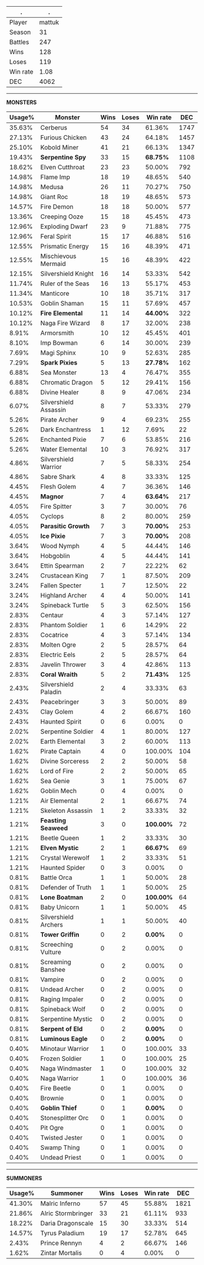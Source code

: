 .|.
|-|-
Player|mattuk
Season|31
Battles|247
Wins|128
Loses|119
Win rate|1.08
DEC|4062

---
**MONSTERS**

Usage%|Monster|Wins|Loses|Win rate|DEC|
-|-|-|-|-|-|
35.63%|Cerberus|54|34|61.36%|1747|
27.13%|Furious Chicken|43|24|64.18%|1457|
25.10%|Kobold Miner|41|21|66.13%|1347|
19.43%|**Serpentine Spy**|33|15|**68.75%**|1108|
18.62%|Elven Cutthroat|23|23|50.00%|792|
14.98%|Flame Imp|18|19|48.65%|540|
14.98%|Medusa|26|11|70.27%|750|
14.98%|Giant Roc|18|19|48.65%|573|
14.57%|Fire Demon|18|18|50.00%|577|
13.36%|Creeping Ooze|15|18|45.45%|473|
12.96%|Exploding Dwarf|23|9|71.88%|775|
12.96%|Feral Spirit|15|17|46.88%|516|
12.55%|Prismatic Energy|15|16|48.39%|471|
12.55%|Mischievous Mermaid|15|16|48.39%|422|
12.15%|Silvershield Knight|16|14|53.33%|542|
11.74%|Ruler of the Seas|16|13|55.17%|453|
11.34%|Manticore|10|18|35.71%|317|
10.53%|Goblin Shaman|15|11|57.69%|457|
10.12%|**Fire Elemental**|11|14|**44.00%**|322|
10.12%|Naga Fire Wizard|8|17|32.00%|238|
8.91%|Armorsmith|10|12|45.45%|401|
8.10%|Imp Bowman|6|14|30.00%|239|
7.69%|Magi Sphinx|10|9|52.63%|285|
7.29%|**Spark Pixies**|5|13|**27.78%**|162|
6.88%|Sea Monster|13|4|76.47%|355|
6.88%|Chromatic Dragon|5|12|29.41%|156|
6.88%|Divine Healer|8|9|47.06%|234|
6.07%|Silvershield Assassin|8|7|53.33%|279|
5.26%|Pirate Archer|9|4|69.23%|255|
5.26%|Dark Enchantress|1|12|7.69%|22|
5.26%|Enchanted Pixie|7|6|53.85%|216|
5.26%|Water Elemental|10|3|76.92%|317|
4.86%|Silvershield Warrior|7|5|58.33%|254|
4.86%|Sabre Shark|4|8|33.33%|125|
4.45%|Flesh Golem|4|7|36.36%|146|
4.45%|**Magnor**|7|4|**63.64%**|217|
4.05%|Fire Spitter|3|7|30.00%|76|
4.05%|Cyclops|8|2|80.00%|259|
4.05%|**Parasitic Growth**|7|3|**70.00%**|253|
4.05%|**Ice Pixie**|7|3|**70.00%**|208|
3.64%|Wood Nymph|4|5|44.44%|146|
3.64%|Hobgoblin|4|5|44.44%|141|
3.64%|Ettin Spearman|2|7|22.22%|62|
3.24%|Crustacean King|7|1|87.50%|209|
3.24%|Fallen Specter|1|7|12.50%|22|
3.24%|Highland Archer|4|4|50.00%|141|
3.24%|Spineback Turtle|5|3|62.50%|156|
2.83%|Centaur|4|3|57.14%|127|
2.83%|Phantom Soldier|1|6|14.29%|22|
2.83%|Cocatrice|4|3|57.14%|134|
2.83%|Molten Ogre|2|5|28.57%|64|
2.83%|Electric Eels|2|5|28.57%|64|
2.83%|Javelin Thrower|3|4|42.86%|113|
2.83%|**Coral Wraith**|5|2|**71.43%**|125|
2.43%|Silvershield Paladin|2|4|33.33%|63|
2.43%|Peacebringer|3|3|50.00%|89|
2.43%|Clay Golem|4|2|66.67%|160|
2.43%|Haunted Spirit|0|6|0.00%|0|
2.02%|Serpentine Soldier|4|1|80.00%|127|
2.02%|Earth Elemental|3|2|60.00%|113|
1.62%|Pirate Captain|4|0|100.00%|104|
1.62%|Divine Sorceress|2|2|50.00%|58|
1.62%|Lord of Fire|2|2|50.00%|65|
1.62%|Sea Genie|3|1|75.00%|67|
1.62%|Goblin Mech|0|4|0.00%|0|
1.21%|Air Elemental|2|1|66.67%|74|
1.21%|Skeleton Assassin|1|2|33.33%|32|
1.21%|**Feasting Seaweed**|3|0|**100.00%**|72|
1.21%|Beetle Queen|1|2|33.33%|30|
1.21%|**Elven Mystic**|2|1|**66.67%**|69|
1.21%|Crystal Werewolf|1|2|33.33%|51|
1.21%|Haunted Spider|0|3|0.00%|0|
0.81%|Battle Orca|1|1|50.00%|28|
0.81%|Defender of Truth|1|1|50.00%|25|
0.81%|**Lone Boatman**|2|0|**100.00%**|64|
0.81%|Baby Unicorn|1|1|50.00%|45|
0.81%|Silvershield Archers|1|1|50.00%|40|
0.81%|**Tower Griffin**|0|2|**0.00%**|0|
0.81%|Screeching Vulture|0|2|0.00%|0|
0.81%|Screaming Banshee|0|2|0.00%|0|
0.81%|Vampire|0|2|0.00%|0|
0.81%|Undead Archer|0|2|0.00%|0|
0.81%|Raging Impaler|0|2|0.00%|0|
0.81%|Spineback Wolf|0|2|0.00%|0|
0.81%|Serpentine Mystic|0|2|0.00%|0|
0.81%|**Serpent of Eld**|0|2|**0.00%**|0|
0.81%|**Luminous Eagle**|0|2|**0.00%**|0|
0.40%|Minotaur Warrior|1|0|100.00%|33|
0.40%|Frozen Soldier|1|0|100.00%|25|
0.40%|Naga Windmaster|1|0|100.00%|32|
0.40%|Naga Warrior|1|0|100.00%|36|
0.40%|Fire Beetle|0|1|0.00%|0|
0.40%|Brownie|0|1|0.00%|0|
0.40%|**Goblin Thief**|0|1|**0.00%**|0|
0.40%|Stonesplitter Orc|0|1|0.00%|0|
0.40%|Pit Ogre|0|1|0.00%|0|
0.40%|Twisted Jester|0|1|0.00%|0|
0.40%|Swamp Thing|0|1|0.00%|0|
0.40%|Undead Priest|0|1|0.00%|0|

---
**SUMMONERS**

Usage%|Summoner|Wins|Loses|Win rate|DEC|
-|-|-|-|-|-|
41.30%|Malric Inferno|57|45|55.88%|1821|
21.86%|Alric Stormbringer|33|21|61.11%|933|
18.22%|Daria Dragonscale|15|30|33.33%|514|
14.57%|Tyrus Paladium|19|17|52.78%|645|
2.43%|Prince Rennyn|4|2|66.67%|146|
1.62%|Zintar Mortalis|0|4|0.00%|0|
